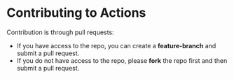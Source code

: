 # Contributing to Actions

Contribution is through pull requests:

  - If you have access to the repo, you can create a **feature-branch** and submit a pull request.
  - If you do not have access to the repo, please **fork** the repo first and then submit a pull request.
